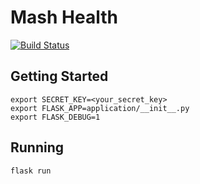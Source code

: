# Mash Health
[![Build Status](https://travis-ci.org/MashSoftware/health.svg?branch=master)](https://travis-ci.org/MashSoftware/health)

## Getting Started

```
export SECRET_KEY=<your_secret_key>
export FLASK_APP=application/__init__.py
export FLASK_DEBUG=1
```

## Running
```
flask run
```
